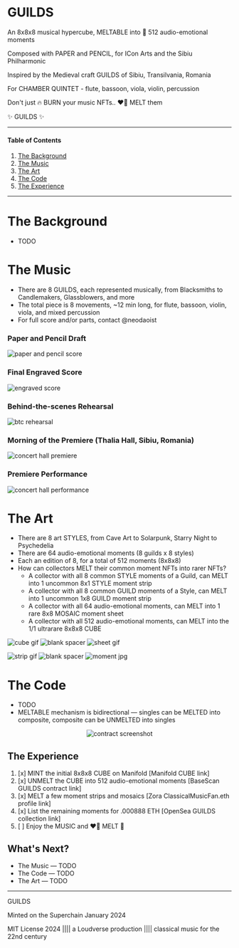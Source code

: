 # GUILDS

An 8x8x8 musical hypercube, MELTABLE into 💙 512 audio-emotional moments

Composed with PAPER and PENCIL, for ICon Arts and the Sibiu Philharmonic

Inspired by the Medieval craft GUILDS of Sibiu, Transilvania, Romania

For CHAMBER QUINTET - flute, bassoon, viola, violin, percussion

Don't just 🔥 BURN your music NFTs.. ❤️‍🔥 MELT them

✨ GUILDS ✨

---

#### Table of Contents

1. [The Background](#the-background)
2. [The Music](#the-music)
3. [The Art](#the-art)
4. [The Code](#the-code)
5. [The Experience](#the-experience)

---

# The Background

- TODO

# The Music

- There are 8 GUILDS, each represented musically, from Blacksmiths to Candlemakers, Glassblowers, and more
- The total piece is 8 movements, ~12 min long, for flute, bassoon, violin, viola, and mixed percussion
- For full score and/or parts, contact @neodaoist

### Paper and Pencil Draft
![paper and pencil score](./media/PAPERSCORE.jpg)

### Final Engraved Score
![engraved score](./media/ENGRAVEDSCORE.jpg)

### Behind-the-scenes Rehearsal
![btc rehearsal](./media/REHEARSAL.jpg)

### Morning of the Premiere (Thalia Hall, Sibiu, Romania)
![concert hall premiere](./media/PREMIERE.jpg)

### Premiere Performance
![concert hall performance](./media/PERFORMANCE.jpg)

# The Art

- There are 8 art STYLES, from Cave Art to Solarpunk, Starry Night to Psychedelia
- There are 64 audio-emotional moments (8 guilds x 8 styles)
- Each an edition of 8, for a total of 512 moments (8x8x8)
- How can collectors MELT their common moment NFTs into rarer NFTs?
  - A collector with all 8 common STYLE moments of a Guild, can MELT into 1 uncommon 8x1 STYLE moment strip
  - A collector with all 8 common GUILD moments of a Style, can MELT into 1 uncommon 1x8 GUILD moment strip
  - A collector with all 64 audio-emotional moments, can MELT into 1 rare 8x8 MOSAIC moment sheet
  - A collector with all 512 audio-emotional moments, can MELT into the 1/1 ultrarare 8x8x8 CUBE

![cube gif](./media/CUBE.gif)
![blank spacer](./media/SPACER.png)
![sheet gif](./media/SHEET.gif)

![strip gif](./media/STYLESTRIP.gif)
![blank spacer](./media/SPACER.png)
![moment jpg](./media/MOMENT-glassblowers-solarpunk.jpg)

# The Code

- TODO
- MELTABLE mechanism is bidirectional — singles can be MELTED into composite, composite can be UNMELTED into singles

<div style="text-align: center;">

![contract screenshot](./media/CONTRACT.jpg)

</div>

## The Experience

1. [x] MINT the initial 8x8x8 CUBE on Manifold [Manifold CUBE link]
2. [x] UNMELT the CUBE into 512 audio-emotional moments [BaseScan GUILDS contract link]
3. [x] MELT a few moment strips and mosaics [Zora ClassicalMusicFan.eth profile link]
4. [x] List the remaining moments for .000888 ETH [OpenSea GUILDS collection link]
5. [ ] Enjoy the MUSIC and ❤️‍🔥 MELT 🫠

## What's Next?

- The Music — TODO
- The Code — TODO
- The Art — TODO

---

GUILDS

Minted on the Superchain January 2024

MIT License 2024 |||| a Loudverse production |||| classical music for the 22nd century
